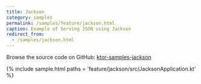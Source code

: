 ```yaml
---
title: Jackson
category: samples
permalink: /samples/feature/jackson.html
caption: Example of Serving JSON using Jackson
redirect_from:
  - /samples/jackson.html
---
```


Browse the source code on GitHub: [ktor-samples-jackson](https://github.com/ktorio/ktor-samples/tree/1.3.0/feature/jackson)

{% include sample.html paths = 'feature/jackson/src/JacksonApplication.kt' %}
